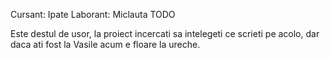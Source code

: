 Cursant: Ipate
Laborant: Miclauta TODO

Este destul de usor, la proiect incercati sa intelegeti ce scrieti pe acolo, dar daca ati fost la Vasile acum e floare la ureche.
